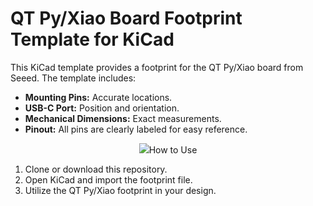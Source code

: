 # QT Py/Xiao Board Footprint Template for KiCad

This KiCad template provides a footprint for the QT Py/Xiao board from Seeed. The template includes:

- **Mounting Pins:** Accurate locations.
- **USB-C Port:** Position and orientation.
- **Mechanical Dimensions:** Exact measurements.
- **Pinout:** All pins are clearly labeled for easy reference.

<p align="center">
  <img src="./front.png>
</p>


## How to Use

1. Clone or download this repository.
2. Open KiCad and import the footprint file.
3. Utilize the QT Py/Xiao footprint in your design.

